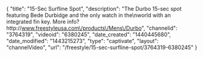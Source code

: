 {
    "title": "15-Sec Surfline Spot",
    "description": "The Durbo 15-sec spot featuring Bede Durbidge and the only watch in the\nworld with an integrated fin key. More info? http:\/\/www.freestyleusa.com\/products\/Mens\/Durbo",
    "channelid": "3764319",
    "videoid": "6380245",
    "date_created": "1440445680",
    "date_modified": "1443215273",
    "type": "captivate",
    "layout": "channelVideo",
    "url": "\/freestyle\/15-sec-surfline-spot\/3764319-6380245"
}
